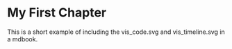 # My First Chapter

This is a short example of including the vis_code.svg and vis_timeline.svg 
in a mdbook.


<div class="flex-container vis_block" style="position:relative; margin-left:-75px; margin-right:-75px; display: flex;">
  <object type="image/svg+xml" class="copy code_panel" data="assets/copy_target/vis_code.svg"></object>
  <object type="image/svg+xml" class="copy tl_panel" data="assets/copy_target/vis_timeline.svg" style="width: auto;" onmouseenter="helpers('copy')"></object>
</div>
